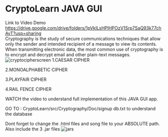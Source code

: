 # CryptoLearn JAVA GUI
Link to Video Demo
https://drive.google.com/drive/folders/1pVklLsHPlHPOzV1Srp7SaQ93k77chAyT?usp=sharing
<br>
Cryptography is the study of secure communications techniques that allow only the sender and intended recipient of a message to view its contents.
When transmitting electronic data, the most common use of cryptography is to encrypt and decrypt email and other plain-text messages. 
![cryptocipherscreen](https://user-images.githubusercontent.com/68988574/189520078-12aab0ef-0d33-4d68-8aa4-4083aed3977d.jpg)
1.CAESAR CIPHER

2.MONOALPHABETIC CIPHER

3.PLAYFAIR CIPHER

4.RAIL FENCE CIPHER

WATCH the video to understand full implementation of this JAVA GUI app.  

GO TO : CryptoLearn/src/Cryptography/Doc/signup db.txt to understand the database

Dont forget to change the .html files and song file to your ABSOLUTE path. Also include the 3 .jar files
![jars](https://user-images.githubusercontent.com/68988574/189520673-f7e0821e-40f8-4eca-ad60-2e8b2d3bb1b7.jpg)

